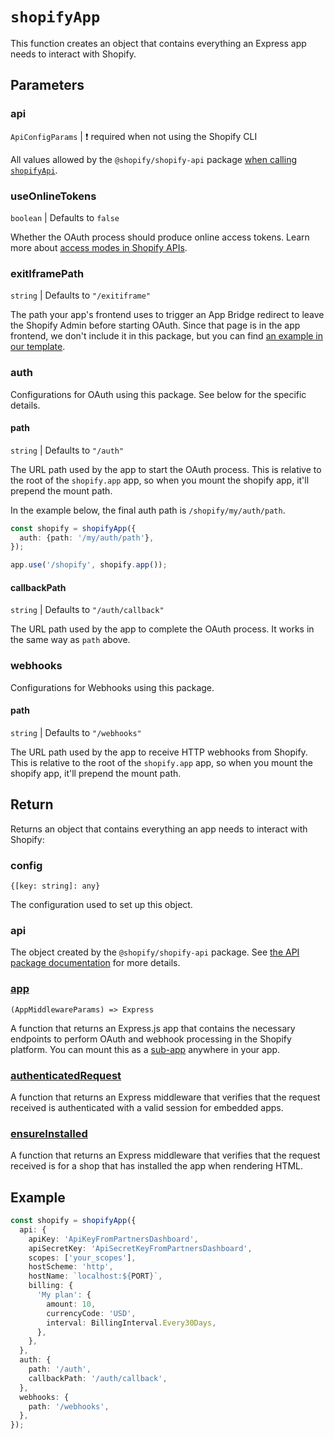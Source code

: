 # `shopifyApp`

This function creates an object that contains everything an Express app needs to interact with Shopify.

## Parameters

### api

`ApiConfigParams` | :exclamation: required when not using the Shopify CLI

All values allowed by the `@shopify/shopify-api` package [when calling `shopifyApi`](https://github.com/Shopify/shopify-api-node/blob/shopify_api_next/README.md#configurations).

### useOnlineTokens

`boolean` | Defaults to `false`

Whether the OAuth process should produce online access tokens. Learn more about [access modes in Shopify APIs](https://shopify.dev/apps/auth/oauth/access-modes).

### exitIframePath

`string` | Defaults to `"/exitiframe"`

The path your app's frontend uses to trigger an App Bridge redirect to leave the Shopify Admin before starting OAuth.
Since that page is in the app frontend, we don't include it in this package, but you can find [an example in our template](https://github.com/Shopify/shopify-frontend-template-react/blob/main/pages/ExitIframe.jsx).

### auth

Configurations for OAuth using this package.
See below for the specific details.

#### path

`string` | Defaults to `"/auth"`

The URL path used by the app to start the OAuth process.
This is relative to the root of the `shopify.app` app, so when you mount the shopify app, it'll prepend the mount path.

In the example below, the final auth path is `/shopify/my/auth/path`.

```ts
const shopify = shopifyApp({
  auth: {path: '/my/auth/path'},
});

app.use('/shopify', shopify.app());
```

#### callbackPath

`string` | Defaults to `"/auth/callback"`

The URL path used by the app to complete the OAuth process.
It works in the same way as `path` above.

### webhooks

Configurations for Webhooks using this package.

#### path

`string` | Defaults to `"/webhooks"`

The URL path used by the app to receive HTTP webhooks from Shopify.
This is relative to the root of the `shopify.app` app, so when you mount the shopify app, it'll prepend the mount path.

## Return

Returns an object that contains everything an app needs to interact with Shopify:

### config

`{[key: string]: any}`

The configuration used to set up this object.

### api

The object created by the `@shopify/shopify-api` package. See [the API package documentation](https://github.com/Shopify/shopify-api-node/tree/shopify_api_next#getting-started) for more details.

### [app](./app.md)

`(AppMiddlewareParams) => Express`

A function that returns an Express.js app that contains the necessary endpoints to perform OAuth and webhook processing in the Shopify platform.
You can mount this as a [sub-app](https://expressjs.com/en/api.html#app.mountpath) anywhere in your app.

### [authenticatedRequest](./authenticatedRequest.md)

A function that returns an Express middleware that verifies that the request received is authenticated with a valid session for embedded apps.

### [ensureInstalled](./ensureInstalled.md)

A function that returns an Express middleware that verifies that the request received is for a shop that has installed the app when rendering HTML.

## Example

```ts
const shopify = shopifyApp({
  api: {
    apiKey: 'ApiKeyFromPartnersDashboard',
    apiSecretKey: 'ApiSecretKeyFromPartnersDashboard',
    scopes: ['your_scopes'],
    hostScheme: 'http',
    hostName: `localhost:${PORT}`,
    billing: {
      'My plan': {
        amount: 10,
        currencyCode: 'USD',
        interval: BillingInterval.Every30Days,
      },
    },
  },
  auth: {
    path: '/auth',
    callbackPath: '/auth/callback',
  },
  webhooks: {
    path: '/webhooks',
  },
});
```
